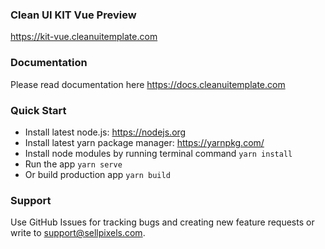 ### Clean UI KIT Vue Preview ###
https://kit-vue.cleanuitemplate.com

### Documentation ###
Please read documentation here https://docs.cleanuitemplate.com

### Quick Start ###
* Install latest node.js: https://nodejs.org​
* Install latest yarn package manager: https://yarnpkg.com/​
* Install node modules by running terminal command `yarn install`
* Run the app `yarn serve`
* Or build production app `yarn build`

### Support ###
Use GitHub Issues for tracking bugs and creating new feature requests or write to [support@sellpixels.com](mailto:support@sellpixels.com).
